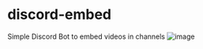 # discord-embed
 Simple Discord Bot to embed videos in channels
![image](https://github.com/user-attachments/assets/4aa6ea60-bb5b-4d27-9c4c-e1b5e0131a79)
